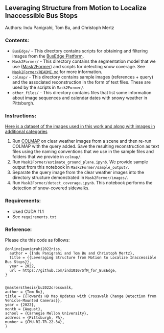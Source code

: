 ## Leveraging Structure from Motion to Localize Inaccessible Bus Stops
Authors: Indu Panigrahi, Tom Bu, and Christoph Mertz
<br>

### Contents:
* ``BusEdge/`` - This directory contains scripts for obtaining and filtering images from the [BusEdge Platform](https://github.com/CanboYe/BusEdge).
* ``Mask2Former/`` - This directory contains the segmentation model that we use ([Mask2Former](https://github.com/facebookresearch/Mask2Former)) and scripts for detecting snow coverage. See [``Mask2Former/README.md``](https://github.com/ind1010/SfM_for_BusEdge/blob/c7cb933717475d78cfac8ad0d290e826db85e23e/Mask2Former/README.md) for more information.
* ``colmap/`` - This directory contains sample images (references + query) and the associated reconstruction in the form of text files. These are used by the scripts in ``Mask2Former/``.
* ``other_files/`` - This directory contains files that list some information about image sequences and calendar dates with snowy weather in Pittsburgh.

### Instructions:
[Here is a dataset of the images used in this work and along with images in additional categories](https://www.kaggle.com/datasets/indupanigrahi/busedge-sidewalks-and-more)
1. Run [COLMAP](https://colmap.github.io/) on clear weather images from a scene and then re-run COLMAP with the query added. Save the resulting reconstruction as text files using the naming conventions that we use in the sample files and folders that we provide in ``colmap/``.
2. Run ``Mask2Former/estimate_ground_plane.ipynb``. We provide sample output from this notebook in ``Mask2Former/sample_output/``.
3. Separate the query image from the clear weather images into the directory structure demonstrated in ``Mask2Former/images/``.
4. Run ``Mask2Former/detect_coverage.ipynb``. This notebook performs the detection of snow-covered sidewalks.

### Requirements:
* Used CUDA 11.1
* See ``requirements.txt``

### Reference:
Please cite this code as follows:
```
@online{panigrahi2022riss,
  author = {Indu Panigrahi and Tom Bu and Christoph Mertz},
  title = {{Leveraging Structure from Motion to Localize Inaccessible Bus Stops}},
  year = 2022,
  url = https://github.com/ind1010/SfM_for_BusEdge,
}


@mastersthesis{bu2022crosswalk,
author = {Tom Bu},
title = {{Towards HD Map Updates with Crosswalk Change Detection from Vehicle-Mounted Cameras}},
year = {2022},
month = {August},
school = {Carnegie Mellon University},
address = {Pittsburgh, PA},
number = {CMU-RI-TR-22-34},
}
```
